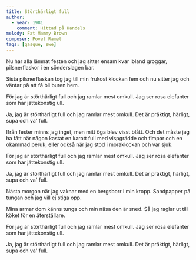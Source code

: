 ```yaml
---
title: Störthärligt full
author:
  - year: 1981
    comment: Hittad på Handels
melody: Fat Mammy Brown
composer: Povel Ramel
tags: [gasque, swe]
---
```


Nu har alla lämnat festen
och jag sitter ensam kvar
ibland groggar, pilsnerflaskor
i en sönderslagen bar.

Sista pilsnerflaskan tog jag
till min frukost klockan fem
och nu sitter jag och väntar
på att få bli buren hem.

För jag är störthärligt full
och jag ramlar mest omkull.
Jag ser rosa elefanter
som har jättekonstig ull.

Ja, jag är störthärligt full
och jag ramlar mest omkull.
Det är präktigt, härligt,
supa och va' full.

Ifrån fester minns jag inget,
men mitt öga blev visst blått.
Och det måste jag ha fått
när någon kastat en karott
full med vispgrädde och fimpar
och en okammad peruk,
eller också när jag stod
i moraklockan och var sjuk.

För jag är störthärligt full
och jag ramlar mest omkull.
Jag ser rosa elefanter
som har jättekonstig ull.

Ja, jag är störthärligt full
och jag ramlar mest omkull.
Det är präktigt, härligt,
supa och va' full.

Nästa morgon när jag vaknar
med en bergsborr i min kropp.
Sandpapper på tungan
och jag vill ej stiga opp.

Mina armar dom känns tunga
och min näsa den är sned.
Så jag raglar ut till köket
för en återställare.

För jag är störthärligt full
och jag ramlar mest omkull.
Jag ser rosa elefanter
som har jättekonstig ull.

Ja, jag är störthärligt full
och jag ramlar mest omkull.
Det är präktigt, härligt,
supa och va' full.
